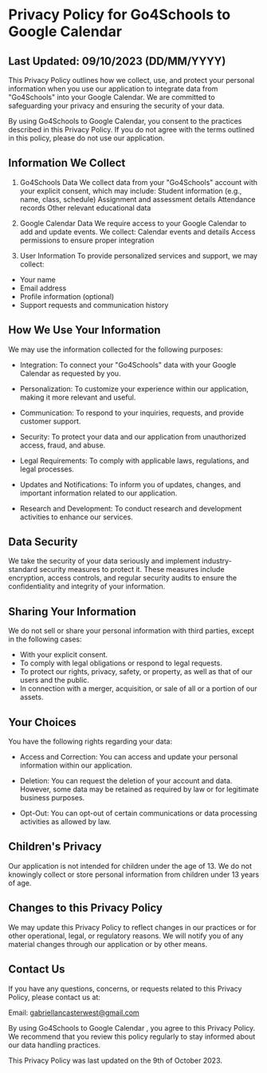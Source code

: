 # Privacy Policy for Go4Schools to Google Calendar

## Last Updated: 09/10/2023 (DD/MM/YYYY)

This Privacy Policy outlines how we collect, use, and protect your personal information when you use our application to integrate data from "Go4Schools" into your Google Calendar. We are committed to safeguarding your privacy and ensuring the security of your data.

By using Go4Schools to Google Calendar, you consent to the practices described in this Privacy Policy. If you do not agree with the terms outlined in this policy, please do not use our application.

## Information We Collect

1. Go4Schools Data
We collect data from your "Go4Schools" account with your explicit consent, which may include:
Student information (e.g., name, class, schedule)
Assignment and assessment details
Attendance records
Other relevant educational data

3. Google Calendar Data
We require access to your Google Calendar to add and update events. We collect:
Calendar events and details
Access permissions to ensure proper integration

5. User Information
To provide personalized services and support, we may collect:
- Your name
- Email address
- Profile information (optional)
- Support requests and communication history

## How We Use Your Information
We may use the information collected for the following purposes:

- Integration: To connect your "Go4Schools" data with your Google Calendar as requested by you.

- Personalization: To customize your experience within our application, making it more relevant and useful.

- Communication: To respond to your inquiries, requests, and provide customer support.

- Security: To protect your data and our application from unauthorized access, fraud, and abuse.

- Legal Requirements: To comply with applicable laws, regulations, and legal processes.

- Updates and Notifications: To inform you of updates, changes, and important information related to our application.

- Research and Development: To conduct research and development activities to enhance our services.

## Data Security
We take the security of your data seriously and implement industry-standard security measures to protect it. These measures include encryption, access controls, and regular security audits to ensure the confidentiality and integrity of your information.

## Sharing Your Information
We do not sell or share your personal information with third parties, except in the following cases:

- With your explicit consent.
- To comply with legal obligations or respond to legal requests.
- To protect our rights, privacy, safety, or property, as well as that of our users and the public.
- In connection with a merger, acquisition, or sale of all or a portion of our assets.

## Your Choices
You have the following rights regarding your data:

- Access and Correction: You can access and update your personal information within our application.

- Deletion: You can request the deletion of your account and data. However, some data may be retained as required by law or for legitimate business purposes.

- Opt-Out: You can opt-out of certain communications or data processing activities as allowed by law.

## Children's Privacy
Our application is not intended for children under the age of 13. We do not knowingly collect or store personal information from children under 13 years of age.

## Changes to this Privacy Policy
We may update this Privacy Policy to reflect changes in our practices or for other operational, legal, or regulatory reasons. We will notify you of any material changes through our application or by other means.

## Contact Us
If you have any questions, concerns, or requests related to this Privacy Policy, please contact us at:

Email: gabriellancasterwest@gmail.com


By using Go4Schools to Google Calendar , you agree to this Privacy Policy. We recommend that you review this policy regularly to stay informed about our data handling practices.

This Privacy Policy was last updated on the 9th of October 2023.
